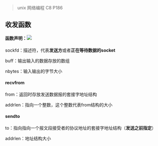 > unix 网络编程 C8 P186

## 收发函数

#### 函数声明：![](../pic/udp收发函数.png)

sockfd：描述符，代表**发送方**或者**正在等待数据的socket**

buff：输出输入的数据存放的数组

nbytes：输入输出的字节大小

#### recvfrom

from：返回时存放发送数据报的套接字地址结构

addrlen：指向一个整数，这个整数代表from结构的大小

#### sendto

to：指向指向一个报文段接受者的协议地址的套接字地址结构（**发送之前指定**）

addrlen：地址结构大小
